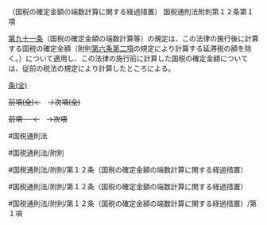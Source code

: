 （国税の確定金額の端数計算に関する経過措置）
国税通則法附則第１２条第１項

[第九十一条](国税通則法＿＿＿＿附則第９１条第１項)（国税の確定金額の端数計算等）の規定は、この法律の施行後に計算する国税の確定金額（附則[第六条第二項](国税通則法＿＿＿＿附則第６条第２項)の規定により計算する延滞税の額を除く。）について適用し、この法律の施行前に計算した国税の確定金額については、従前の税法の規定により計算したところによる。

[条(全)](国税通則法＿＿＿＿附則第１２条_.md)

~~前項(全)←~~　~~→次項(全)~~

~~前項 　 ←~~　~~→次項~~



#国税通則法

#国税通則法/附則

#国税通則法/附則/第１２条（国税の確定金額の端数計算に関する経過措置）

#国税通則法/附則/第１２条（国税の確定金額の端数計算に関する経過措置）

#国税通則法/附則/第１２条（国税の確定金額の端数計算に関する経過措置）/第１項

